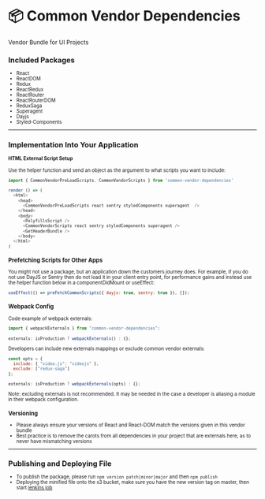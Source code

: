 <h1>📦 Common Vendor Dependencies</h1>
<p><small>Vendor Bundle for UI Projects<small></p>

## Included Packages

- React
- ReactDOM
- Redux
- ReactRedux
- ReactRouter
- ReactRouterDOM
- ReduxSaga
- Superagent
- Dayjs
- Styled-Components

---

## Implementation Into Your Application

#### HTML External Script Setup

Use the helper function and send an object as the argument to what scripts you want to include:

```js
import { CommonVendorPreLoadScripts, CommonVendorScripts } from 'common-vendor-dependencies'

render () => (
  <html>
    <head>
      <CommonVendorPreLoadScripts react sentry styledComponents superagent  />
    </head>
    <body>
      <PolyfillsScript />
      <CommonVendorScripts react sentry styledComponents superagent />
      <GetHeaderBundle />
    </body>
  </html>
)
```

### Prefetching Scripts for Other Apps

You might not use a package, but an application down the customers journey does. For example, if you do not use DayJS or Sentry then do not load it in your client entry point, for performance gains and instead use the helper function below in a componentDidMount or useEffect:

```js
useEffect(() => preFetchCommonScripts({ dayjs: true, sentry: true }), []);
```

### Webpack Config

Code example of webpack externals:

```js
import { webpackExternals } from "common-vendor-dependencies";

externals: isProduction ? webpackExternals() : {};
```

Developers can include new externals mappings or exclude common vendor externals:

```js
const opts = {
  include: { "video.js": "videojs" },
  exclude: ["redux-saga"]
};

externals: isProduction ? webpackExternals(opts) : {};
```

Note: excluding externals is not recommended. It may be needed in the case a developer is aliasing a module in their webpack configuration.

### Versioning

- Please always ensure your versions of React and React-DOM match the versions given in this vendor bundle
- Best practice is to remove the carots from all dependencies in your project that are externals here, as to never have mismatching versions

---

## Publishing and Deploying File

- To publish the package, please run `npm version patch|minor|major` and then `npm publish`
- Deploying the minified file onto the s3 bucket, make sure you have the new version tag on master, then start [jenkins job](http://jenkins.eu-west-1.services.deveng.systems/view/uip/job/uip-vendor-bundle/)
